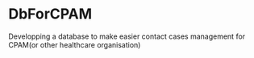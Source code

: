# DbForCPAM
Developping a database to make easier contact cases management for CPAM(or other healthcare organisation)
